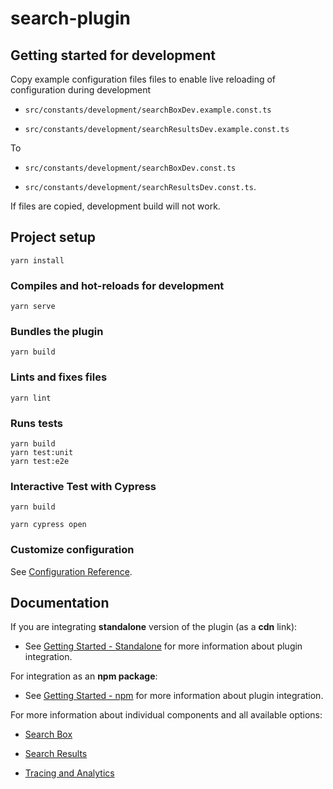 # search-plugin

## Getting started for development

Copy example configuration files files to enable live reloading of configuration during development

- `src/constants/development/searchBoxDev.example.const.ts`

- `src/constants/development/searchResultsDev.example.const.ts`

To

- `src/constants/development/searchBoxDev.const.ts`

- `src/constants/development/searchResultsDev.const.ts`.

If files are copied, development build will not work.

## Project setup

```
yarn install
```

### Compiles and hot-reloads for development

```
yarn serve
```

### Bundles the plugin

```
yarn build
```

### Lints and fixes files

```
yarn lint
```

### Runs tests

```
yarn build
yarn test:unit
yarn test:e2e
```

### Interactive Test with Cypress

```
yarn build

yarn cypress open
```

### Customize configuration

See [Configuration Reference](https://cli.vuejs.org/config/).

## Documentation

If you are integrating **standalone** version of the plugin (as a **cdn** link):

- See [Getting Started - Standalone](/docs/getting-started-standalone.md) for more information about plugin integration.

For integration as an **npm package**:

- See [Getting Started - npm](/docs/getting-started-npm.md) for more information about plugin integration.

For more information about individual components and all available options:

- [Search Box](/docs/components/search-box.md)

- [Search Results](/docs/components/search-results.md)

- [Tracing and Analytics](/docs/components/tracking.md)
